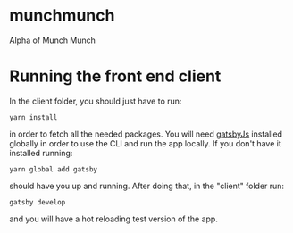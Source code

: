 # munchmunch
Alpha of Munch Munch

# Running the front end client 
In the client folder, you should just have to run: 
```shell
yarn install
```
in order to fetch all the needed packages. You will need [gatsbyJs](https://www.npmjs.com/package/gatsby#-get-up-and-running-in-5-minutes) installed globally in order to use the CLI and run the app locally. 
If you don't have it installed running: 
```shell
yarn global add gatsby
```
should have you up and running. After doing that, in the "client" folder run: 

```shell 
gatsby develop
```
and you will have a hot reloading test version of the app.
